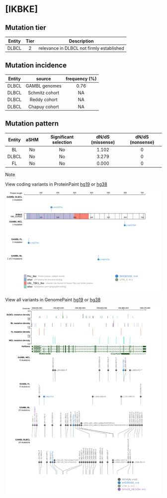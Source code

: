 # [IKBKE]

## Mutation tier

|Entity|Tier|Description                              |
|:------:|:----:|-----------------------------------------|
|DLBCL |2   |relevance in DLBCL not firmly established|
## Mutation incidence

|Entity|source        |frequency (%)|
|:------:|:--------------:|:-------------:|
|DLBCL |GAMBL genomes |0.76         |
|DLBCL |Schmitz cohort|  NA         |
|DLBCL |Reddy cohort  |  NA         |
|DLBCL |Chapuy cohort |  NA         |

## Mutation pattern

|Entity|aSHM|Significant selection|dN/dS (missense)|dN/dS (nonsense)|
|:------:|:----:|:---------------------:|:----------------:|:----------------:|
|BL    |No  |No                   |1.102           |0               |
|DLBCL |No  |No                   |3.279           |0               |
|FL    |No  |No                   |0.000           |0               |


> [!NOTE]
View coding variants in ProteinPaint [hg19](https://www.bcgsc.ca/downloads/morinlab/GAMBL/test/genes/IKBKE_protein.html)  or [hg38](https://www.bcgsc.ca/downloads/morinlab/GAMBL/test/genes/IKBKE_protein_hg38.html)

![image](images/proteinpaint/IKBKE_NM_014002.svg)

View all variants in GenomePaint [hg19](https://www.bcgsc.ca/downloads/morinlab/GAMBL/test/genes/IKBKE.html)  or [hg38](https://www.bcgsc.ca/downloads/morinlab/GAMBL/test/genes/IKBKE_hg38.html)

![image](images/proteinpaint/IKBKE.svg)
